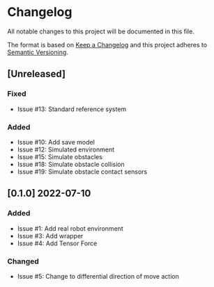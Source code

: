 # Changelog

All notable changes to this project will be documented in this file.

The format is based on [Keep a Changelog](http://keepachangelog.com/en/1.0.0/)
and this project adheres to [Semantic Versioning](http://semver.org/spec/v2.0.0.html).

## [Unreleased]

### Fixed

- Issue #13: Standard reference system

### Added

- Issue #10: Add save model
- Issue #12: Simulated environment
- Issue #15: Simulate obstacles
- Issue #18: Simulate obstacle collision
- Issue #19: Simulate obstacle contact sensors

## [0.1.0] 2022-07-10

### Added

- Issue #1: Add real robot environment
- Issue #3: Add wrapper
- Issue #4: Add Tensor Force

### Changed

- Issue #5: Change to differential direction of move action
